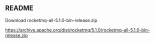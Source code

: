 ## README

Download rocketmq-all-5.1.0-bin-release.zip

https://archive.apache.org/dist/rocketmq/5.1.0/rocketmq-all-5.1.0-bin-release.zip